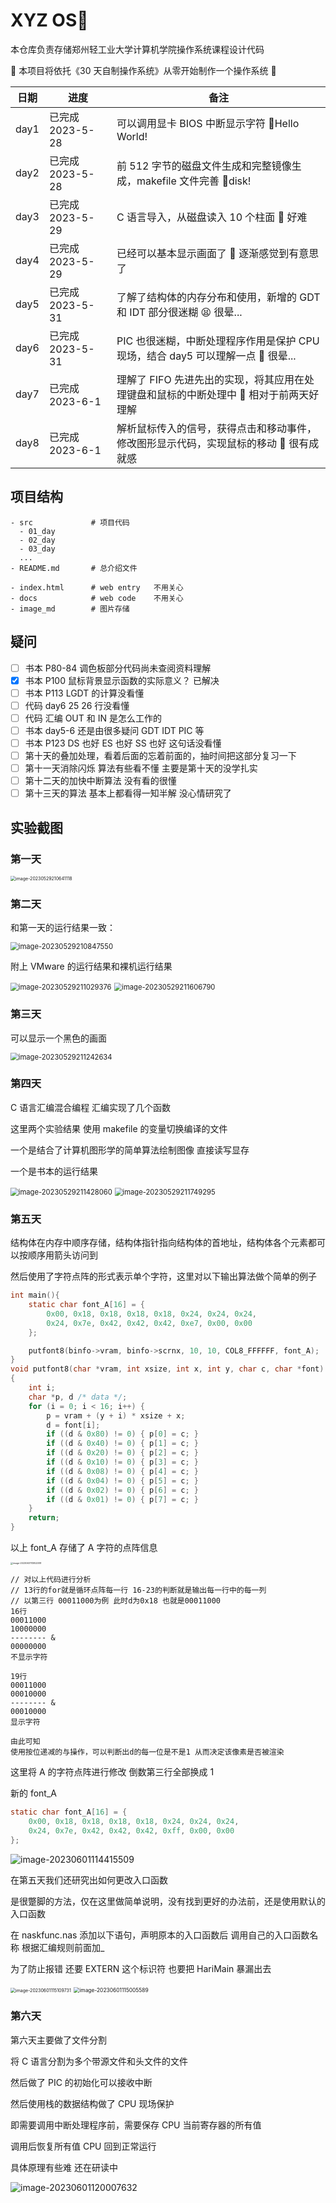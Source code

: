 # XYZ OS🐧

本仓库负责存储郑州轻工业大学计算机学院操作系统课程设计代码

🥳 本项目将依托《30 天自制操作系统》从零开始制作一个操作系统 🎉

| 日期 | 进度             | 备注                                                                                   |
| ---- | ---------------- | -------------------------------------------------------------------------------------- |
| day1 | 已完成 2023-5-28 | 可以调用显卡 BIOS 中断显示字符 🎊Hello World!                                          |
| day2 | 已完成 2023-5-28 | 前 512 字节的磁盘文件生成和完整镜像生成，makefile 文件完善 💾disk!                     |
| day3 | 已完成 2023-5-29 | C 语言导入，从磁盘读入 10 个柱面 🥲 好难                                               |
| day4 | 已完成 2023-5-29 | 已经可以基本显示画面了 🥳 逐渐感觉到有意思了                                           |
| day5 | 已完成 2023-5-31 | 了解了结构体的内存分布和使用，新增的 GDT 和 IDT 部分很迷糊 😫 很晕...                  |
| day6 | 已完成 2023-5-31 | PIC 也很迷糊，中断处理程序作用是保护 CPU 现场，结合 day5 可以理解一点 🤨 很晕...       |
| day7 | 已完成 2023-6-1  | 理解了 FIFO 先进先出的实现，将其应用在处理键盘和鼠标的中断处理中 🥱 相对于前两天好理解 |
| day8 | 已完成 2023-6-1  | 解析鼠标传入的信号，获得点击和移动事件，修改图形显示代码，实现鼠标的移动 🤩 很有成就感 |

## 项目结构

```
- src             # 项目代码
  - 01_day
  - 02_day
  - 03_day
  ...
- README.md       # 总介绍文件

- index.html      # web entry   不用关心
- docs            # web code    不用关心
- image_md        # 图片存储
```

## 疑问

- [ ] 书本 P80-84 调色板部分代码尚未查阅资料理解
- [x] 书本 P100 鼠标背景显示函数的实际意义？ 已解决
- [ ] 书本 P113 LGDT 的计算没看懂
- [ ] 代码 day6 25 26 行没看懂
- [ ] 代码 汇编 OUT 和 IN 是怎么工作的
- [ ] 书本 day5-6 还是由很多疑问 GDT IDT PIC 等
- [ ] 书本 P123 DS 也好 ES 也好 SS 也好 这句话没看懂
- [ ] 第十天的叠加处理，看着后面的忘着前面的，抽时间把这部分复习一下
- [ ] 第十一天消除闪烁 算法有些看不懂 主要是第十天的没学扎实
- [ ] 第十二天的加快中断算法 没有看的很懂
- [ ] 第十三天的算法 基本上都看得一知半解 没心情研究了

## 实验截图

### 第一天

<img src="./image_md/image-20230529210641118.png" alt="image-20230529210641118" style="zoom:50%;" />

### 第二天

和第一天的运行结果一致：

<img src="./image_md/image-20230529210847550.png" alt="image-20230529210847550" style="zoom:80%;" />

附上 VMware 的运行结果和裸机运行结果

<img src="./image_md/image-20230529211029376.png" alt="image-20230529211029376" style="zoom:80%;" />

<img src="./image_md/image-20230529211606790.png" alt="image-20230529211606790" style="zoom:80%;" />

### 第三天

可以显示一个黑色的画面

 <img src="./image_md/image-20230529211242634.png" alt="image-20230529211242634" style="zoom:80%;" />

### 第四天

C 语言汇编混合编程 汇编实现了几个函数

这里两个实验结果 使用 makefile 的变量切换编译的文件

一个是结合了计算机图形学的简单算法绘制图像 直接读写显存

一个是书本的运行结果

<img src="./image_md/image-20230529211428060.png" alt="image-20230529211428060" style="zoom:80%;" />

<img src="./image_md/image-20230529211749295.png" alt="image-20230529211749295" style="zoom:80%;" />

### 第五天

结构体在内存中顺序存储，结构体指针指向结构体的首地址，结构体各个元素都可以按顺序用箭头访问到

然后使用了字符点阵的形式表示单个字符，这里对以下输出算法做个简单的例子

```C
int main(){
    static char font_A[16] = {
		0x00, 0x18, 0x18, 0x18, 0x18, 0x24, 0x24, 0x24,
		0x24, 0x7e, 0x42, 0x42, 0x42, 0xe7, 0x00, 0x00
	};

	putfont8(binfo->vram, binfo->scrnx, 10, 10, COL8_FFFFFF, font_A);
}
void putfont8(char *vram, int xsize, int x, int y, char c, char *font)
{
	int i;
	char *p, d /* data */;
	for (i = 0; i < 16; i++) {
		p = vram + (y + i) * xsize + x;
		d = font[i];
		if ((d & 0x80) != 0) { p[0] = c; }
		if ((d & 0x40) != 0) { p[1] = c; }
		if ((d & 0x20) != 0) { p[2] = c; }
		if ((d & 0x10) != 0) { p[3] = c; }
		if ((d & 0x08) != 0) { p[4] = c; }
		if ((d & 0x04) != 0) { p[5] = c; }
		if ((d & 0x02) != 0) { p[6] = c; }
		if ((d & 0x01) != 0) { p[7] = c; }
	}
	return;
}
```

以上 font_A 存储了 A 字符的点阵信息

<img src="./image_md/image-20230601113822518.png" alt="image-20230601113822518" style="zoom:25%;" />

```
// 对以上代码进行分析
// 13行的for就是循环点阵每一行 16-23的判断就是输出每一行中的每一列
// 以第三行 00011000为例 此时d为0x18 也就是00011000
16行
00011000
10000000
-------- &
00000000
不显示字符

19行
00011000
00010000
-------- &
00010000
显示字符

由此可知
使用按位递减的与操作，可以判断出d的每一位是不是1 从而决定该像素是否被渲染
```

这里将 A 的字符点阵进行修改 倒数第三行全部换成 1

新的 font_A

```c
static char font_A[16] = {
	0x00, 0x18, 0x18, 0x18, 0x18, 0x24, 0x24, 0x24,
	0x24, 0x7e, 0x42, 0x42, 0x42, 0xff, 0x00, 0x00
};
```

![image-20230601114415509](./image_md/image-20230601114415509.png)

在第五天我们还研究出如何更改入口函数

是很蹩脚的方法，仅在这里做简单说明，没有找到更好的办法前，还是使用默认的入口函数

在 naskfunc.nas 添加以下语句，声明原本的入口函数后 调用自己的入口函数名称 根据汇编规则前面加\_

为了防止报错 还要 EXTERN 这个标识符 也要把 HariMain 暴漏出去

<img src="./image_md/image-20230601115109731.png" alt="image-20230601115109731" style="zoom:50%;" />

<img src="./image_md/image-20230601115005589.png" alt="image-20230601115005589" style="zoom:60%;" />

### 第六天

第六天主要做了文件分割

将 C 语言分割为多个带源文件和头文件的文件

然后做了 PIC 的初始化可以接收中断

然后使用栈的数据结构做了 CPU 现场保护

即需要调用中断处理程序前，需要保存 CPU 当前寄存器的所有值

调用后恢复所有值 CPU 回到正常运行

具体原理有些难 还在研读中

![image-20230601120007632](./image_md/image-20230601120007632.png)
